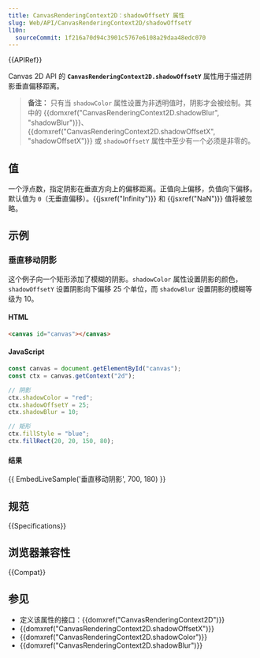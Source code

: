 ```yaml
---
title: CanvasRenderingContext2D：shadowOffsetY 属性
slug: Web/API/CanvasRenderingContext2D/shadowOffsetY
l10n:
  sourceCommit: 1f216a70d94c3901c5767e6108a29daa48edc070
---
```


{{APIRef}}

Canvas 2D API 的 **`CanvasRenderingContext2D.shadowOffsetY`** 属性用于描述阴影垂直偏移距离。

> **备注：** 只有当 `shadowColor` 属性设置为非透明值时，阴影才会被绘制。其中的 {{domxref("CanvasRenderingContext2D.shadowBlur", "shadowBlur")}}、{{domxref("CanvasRenderingContext2D.shadowOffsetX", "shadowOffsetX")}} 或 `shadowOffsetY` 属性中至少有一个必须是非零的。

## 值

一个浮点数，指定阴影在垂直方向上的偏移距离。正值向上偏移，负值向下偏移。默认值为 `0`（无垂直偏移）。{{jsxref("Infinity")}} 和 {{jsxref("NaN")}} 值将被忽略。

## 示例

### 垂直移动阴影

这个例子向一个矩形添加了模糊的阴影。`shadowColor` 属性设置阴影的颜色，`shadowOffsetY` 设置阴影向下偏移 25 个单位，而 `shadowBlur` 设置阴影的模糊等级为 10。

#### HTML

```html
<canvas id="canvas"></canvas>
```

#### JavaScript

```js
const canvas = document.getElementById("canvas");
const ctx = canvas.getContext("2d");

// 阴影
ctx.shadowColor = "red";
ctx.shadowOffsetY = 25;
ctx.shadowBlur = 10;

// 矩形
ctx.fillStyle = "blue";
ctx.fillRect(20, 20, 150, 80);
```

#### 结果

{{ EmbedLiveSample('垂直移动阴影', 700, 180) }}

## 规范

{{Specifications}}

## 浏览器兼容性

{{Compat}}

## 参见

- 定义该属性的接口：{{domxref("CanvasRenderingContext2D")}}
- {{domxref("CanvasRenderingContext2D.shadowOffsetX")}}
- {{domxref("CanvasRenderingContext2D.shadowColor")}}
- {{domxref("CanvasRenderingContext2D.shadowBlur")}}
